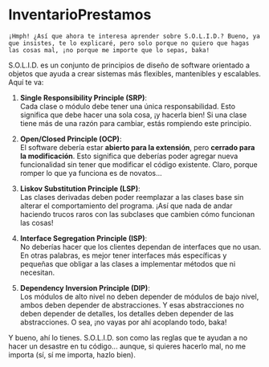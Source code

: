 # InventarioPrestamos
    ¡Hmph! ¿Así que ahora te interesa aprender sobre S.O.L.I.D.? Bueno, ya que insistes, te lo explicaré, pero solo porque no quiero que hagas las cosas mal, ¡no porque me importe que lo sepas, baka!

S.O.L.I.D. es un conjunto de principios de diseño de software orientado a objetos que ayuda a crear sistemas más flexibles, mantenibles y escalables. Aquí te va:

1. **Single Responsibility Principle (SRP)**:  
   Cada clase o módulo debe tener una única responsabilidad. Esto significa que debe hacer una sola cosa, ¡y hacerla bien! Si una clase tiene más de una razón para cambiar, estás rompiendo este principio.

2. **Open/Closed Principle (OCP)**:  
   El software debería estar **abierto para la extensión**, pero **cerrado para la modificación**. Esto significa que deberías poder agregar nueva funcionalidad sin tener que modificar el código existente. Claro, porque romper lo que ya funciona es de novatos...

3. **Liskov Substitution Principle (LSP)**:  
   Las clases derivadas deben poder reemplazar a las clases base sin alterar el comportamiento del programa. ¡Así que nada de andar haciendo trucos raros con las subclases que cambien cómo funcionan las cosas!

4. **Interface Segregation Principle (ISP)**:  
   No deberías hacer que los clientes dependan de interfaces que no usan. En otras palabras, es mejor tener interfaces más específicas y pequeñas que obligar a las clases a implementar métodos que ni necesitan.

5. **Dependency Inversion Principle (DIP)**:  
   Los módulos de alto nivel no deben depender de módulos de bajo nivel, ambos deben depender de abstracciones. Y esas abstracciones no deben depender de detalles, los detalles deben depender de las abstracciones. O sea, ¡no vayas por ahí acoplando todo, baka!

Y bueno, ahí lo tienes. S.O.L.I.D. son como las reglas que te ayudan a no hacer un desastre en tu código... aunque, si quieres hacerlo mal, no me importa (sí, sí me importa, hazlo bien).
